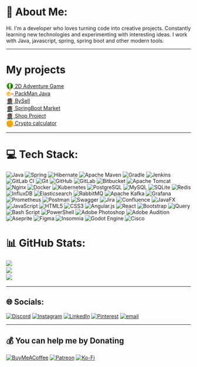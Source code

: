 # 💫 About Me:
Hi. I'm a developer who loves turning code into creative projects. Constantly learning new technologies and experimenting with interesting ideas. I work with Java, javascript, spring, spring boot and other modern tools. 

---

# My projects
[<img src="/NikitaSipeikin/sword-in_color.svg" width="20" style="vertical-align:middle;"> 2D Adventure Game](https://github.com/NikitaSipeykin/2DAdventureGame)<br/>
[<img src="/NikitaSipeikin/pacman-.svg" width="20" style="vertical-align:middle;"> PackMan Java](https://github.com/NikitaSipeykin/PackManJava)<br/>
[<img src="/NikitaSipeikin/market.svg" width="20" style="vertical-align:middle;"> BySell](https://github.com/NikitaSipeykin/bysell)<br/>
[<img src="/NikitaSipeikin/market.svg" width="20" style="vertical-align:middle;"> SpringBoot Market](https://github.com/NikitaSipeykin/GB_SpringBoot_Market)<br/>
[<img src="/NikitaSipeikin/market.svg" width="20" style="vertical-align:middle;"> Shop Project](https://github.com/NikitaSipeykin/GB_shopProject)<br/>
[<img src="/NikitaSipeikin/bitcoin.svg" width="20" style="vertical-align:middle;"> Crypto calculator](https://github.com/NikitaSipeykin/react-crypto-initial)<br/>

---

# 💻 Tech Stack:
![Java](https://img.shields.io/badge/java-%23ED8B00.svg?style=flat&logo=openjdk&logoColor=white) 
![Spring](https://img.shields.io/badge/spring-%236DB33F.svg?style=flat&logo=spring&logoColor=white) 
![Hibernate](https://img.shields.io/badge/Hibernate-59666C?style=flat&logo=Hibernate&logoColor=white) 
![Apache Maven](https://img.shields.io/badge/Apache%20Maven-C71A36?style=flat&logo=Apache%20Maven&logoColor=white) 
![Gradle](https://img.shields.io/badge/Gradle-02303A.svg?style=flat&logo=Gradle&logoColor=white) 
![Jenkins](https://img.shields.io/badge/jenkins-%232C5263.svg?style=flat&logo=jenkins&logoColor=white) 
![GitLab CI](https://img.shields.io/badge/gitlab%20CI-%23181717.svg?style=flat&logo=gitlab&logoColor=white) 
![Git](https://img.shields.io/badge/git-%23F05033.svg?style=flat&logo=git&logoColor=white) 
![GitHub](https://img.shields.io/badge/github-%23121011.svg?style=flat&logo=github&logoColor=white) 
![GitLab](https://img.shields.io/badge/gitlab-%23181717.svg?style=flat&logo=gitlab&logoColor=white) 
![Bitbucket](https://img.shields.io/badge/bitbucket-%230047B3.svg?style=flat&logo=bitbucket&logoColor=white) 
![Apache Tomcat](https://img.shields.io/badge/apache%20tomcat-%23F8DC75.svg?style=flat&logo=apache-tomcat&logoColor=black) 
![Nginx](https://img.shields.io/badge/nginx-%23009639.svg?style=flat&logo=nginx&logoColor=white) 
![Docker](https://img.shields.io/badge/docker-%230db7ed.svg?style=flat&logo=docker&logoColor=white) 
![Kubernetes](https://img.shields.io/badge/kubernetes-%23326ce5.svg?style=flat&logo=kubernetes&logoColor=white) 
![PostgreSQL](https://img.shields.io/badge/postgres-%23316192.svg?style=flat&logo=postgresql&logoColor=white) 
![MySQL](https://img.shields.io/badge/mysql-4479A1.svg?style=flat&logo=mysql&logoColor=white) 
![SQLite](https://img.shields.io/badge/sqlite-%2307405e.svg?style=flat&logo=sqlite&logoColor=white) 
![Redis](https://img.shields.io/badge/redis-%23DD0031.svg?style=flat&logo=redis&logoColor=white) 
![InfluxDB](https://img.shields.io/badge/InfluxDB-22ADF6?style=flat&logo=InfluxDB&logoColor=white) 
![Elasticsearch](https://img.shields.io/badge/elasticsearch-%230377CC.svg?style=flat&logo=elasticsearch&logoColor=white) 
![RabbitMQ](https://img.shields.io/badge/rabbitmq-FF6600?style=flat&logo=rabbitmq&logoColor=white) 
![Apache Kafka](https://img.shields.io/badge/Apache%20Kafka-000?style=flat&logo=apachekafka) 
![Grafana](https://img.shields.io/badge/grafana-%23F46800.svg?style=flat&logo=grafana&logoColor=white) 
![Prometheus](https://img.shields.io/badge/Prometheus-E6522C?style=flat&logo=Prometheus&logoColor=white) 
![Postman](https://img.shields.io/badge/Postman-FF6C37?style=flat&logo=postman&logoColor=white) 
![Swagger](https://img.shields.io/badge/-Swagger-%23Clojure?style=flat&logo=swagger&logoColor=white) 
![Jira](https://img.shields.io/badge/jira-%230A0FFF.svg?style=flat&logo=jira&logoColor=white) 
![Confluence](https://img.shields.io/badge/confluence-%23172BF4.svg?style=flat&logo=confluence&logoColor=white) 
![JavaFX](https://img.shields.io/badge/javafx-%23FF0000.svg?style=flat&logo=javafx&logoColor=white) 
![JavaScript](https://img.shields.io/badge/javascript-%23323330.svg?style=flat&logo=javascript&logoColor=%23F7DF1E) 
![HTML5](https://img.shields.io/badge/html5-%23E34F26.svg?style=flat&logo=html5&logoColor=white) 
![CSS3](https://img.shields.io/badge/css3-%231572B6.svg?style=flat&logo=css3&logoColor=white) 
![Angular.js](https://img.shields.io/badge/angular.js-%23E23237.svg?style=flat&logo=angularjs&logoColor=white) 
![React](https://img.shields.io/badge/react-%2320232a.svg?style=flat&logo=react&logoColor=%2361DAFB) 
![Bootstrap](https://img.shields.io/badge/bootstrap-%238511FA.svg?style=flat&logo=bootstrap&logoColor=white) 
![jQuery](https://img.shields.io/badge/jquery-%230769AD.svg?style=flat&logo=jquery&logoColor=white) 
![Bash Script](https://img.shields.io/badge/bash_script-%23121011.svg?style=flat&logo=gnu-bash&logoColor=white) 
![PowerShell](https://img.shields.io/badge/PowerShell-%235391FE.svg?style=flat&logo=powershell&logoColor=white) 
![Adobe Photoshop](https://img.shields.io/badge/adobe%20photoshop-%2331A8FF.svg?style=flat&logo=adobe%20photoshop&logoColor=white) 
![Adobe Audition](https://img.shields.io/badge/Adobe%20Audition-9999FF.svg?style=flat&logo=Adobe%20Audition&logoColor=white) 
![Aseprite](https://img.shields.io/badge/Aseprite-FFFFFF?style=flat&logo=Aseprite&logoColor=%237D929E) 
![Figma](https://img.shields.io/badge/figma-%23F24E1E.svg?style=flat&logo=figma&logoColor=white) 
![Insomnia](https://img.shields.io/badge/Insomnia-black?style=flat&logo=insomnia&logoColor=5849BE) 
![Godot Engine](https://img.shields.io/badge/GODOT-%23FFFFFF.svg?style=flat&logo=godot-engine) 
![Cisco](https://img.shields.io/badge/cisco-%23049fd9.svg?style=flat&logo=cisco&logoColor=black)


# 📊 GitHub Stats:
![](https://github-readme-stats.vercel.app/api?username=NikitaSipeykin&theme=dark&hide_border=false&include_all_commits=true&count_private=true)<br/>
![](https://nirzak-streak-stats.vercel.app/?user=NikitaSipeykin&theme=dark&hide_border=false)<br/>
![](https://github-readme-stats.vercel.app/api/top-langs/?username=NikitaSipeykin&theme=dark&hide_border=false&include_all_commits=true&count_private=true&layout=compact)

---

## 🌐 Socials:
[![Discord](https://img.shields.io/badge/Discord-%237289DA.svg?logo=discord&logoColor=white)](https://discord.gg/https://discord.gg/YKQYaxyz) [![Instagram](https://img.shields.io/badge/Instagram-%23E4405F.svg?logo=Instagram&logoColor=white)](https://instagram.com/https://www.instagram.com/nikita.vitalevich) [![LinkedIn](https://img.shields.io/badge/LinkedIn-%230077B5.svg?logo=linkedin&logoColor=white)](https://linkedin.com/in/https://www.linkedin.com/in/nikita-sipeikin) [![Pinterest](https://img.shields.io/badge/Pinterest-%23E60023.svg?logo=Pinterest&logoColor=white)](https://pinterest.com/https://pin.it/506xkls3r) [![email](https://img.shields.io/badge/Email-D14836?logo=gmail&logoColor=white)](mailto:niksipeykin@gmail.com) 

---

  ## 💰 You can help me by Donating
  [![BuyMeACoffee](https://img.shields.io/badge/Buy%20Me%20a%20Coffee-ffdd00?style=for-the-badge&logo=buy-me-a-coffee&logoColor=black)](https://buymeacoffee.com/https://buymeacoffee.com/niksipeikin) [![Patreon](https://img.shields.io/badge/Patreon-F96854?style=for-the-badge&logo=patreon&logoColor=white)](https://patreon.com/patreon.com/NikSipeikin) [![Ko-Fi](https://img.shields.io/badge/Ko--fi-F16061?style=for-the-badge&logo=ko-fi&logoColor=white)](https://ko-fi.com/ko-fi.com/niksipeikin) 


<!-- Proudly created with GPRM ( https://gprm.itsvg.in ) -->
